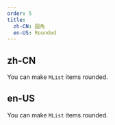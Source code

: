 ```yaml
---
order: 5
title:
  zh-CN: 圆角
  en-US: Rounded
---
```


## zh-CN

You can make `MList` items rounded.

## en-US

You can make `MList` items rounded.
